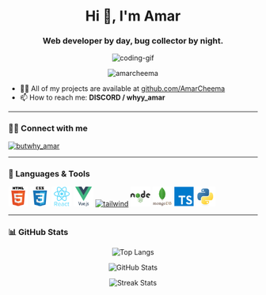 <h1 align="center">Hi 👋, I'm Amar</h1>
<h3 align="center">Web developer by day, bug collector by night.</h3>

<p align="center">
  <img src="https://camo.githubusercontent.com/4d9f5ecceb711eec6e2018f38a5677dc657c9738d4a65ba3b928c41c0a45b439/68747470733a2f2f6d69726f2e6d656469756d2e636f6d2f6d61782f313336302f302a37513379765349765f7430696f4a2d5a2e676966" alt="coding-gif" width="600" />
</p>

<p align="center">
  <img src="https://komarev.com/ghpvc/?username=amarcheema&label=Profile%20views&color=0e75b6&style=flat" alt="amarcheema" />
</p>

- 👨‍💻 All of my projects are available at [github.com/AmarCheema](https://github.com/AmarCheema)  
- 📫 How to reach me: **DISCORD / whyy_amar**

---

### 🧑‍💻 Connect with me

<p align="left">
  <a href="https://instagram.com/butwhy_amar" target="blank">
    <img src="https://raw.githubusercontent.com/rahuldkjain/github-profile-readme-generator/master/src/images/icons/Social/instagram.svg" alt="butwhy_amar" height="30" width="40" />
  </a>
</p>

---

### 🚀 Languages & Tools

<p align="left">
  <a href="https://www.w3.org/html/" target="_blank"><img src="https://raw.githubusercontent.com/devicons/devicon/master/icons/html5/html5-original-wordmark.svg" alt="html5" width="40" height="40"/></a>
  <a href="https://www.w3schools.com/css/" target="_blank"><img src="https://raw.githubusercontent.com/devicons/devicon/master/icons/css3/css3-original-wordmark.svg" alt="css3" width="40" height="40"/></a>
  <a href="https://reactjs.org/" target="_blank"><img src="https://raw.githubusercontent.com/devicons/devicon/master/icons/react/react-original-wordmark.svg" alt="react" width="40" height="40"/></a>
  <a href="https://vuejs.org/" target="_blank"><img src="https://raw.githubusercontent.com/devicons/devicon/master/icons/vuejs/vuejs-original-wordmark.svg" alt="vuejs" width="40" height="40"/></a>
  <a href="https://tailwindcss.com/" target="_blank"><img src="https://www.vectorlogo.zone/logos/tailwindcss/tailwindcss-icon.svg" alt="tailwind" width="40" height="40"/></a>
  <a href="https://nodejs.org" target="_blank"><img src="https://raw.githubusercontent.com/devicons/devicon/master/icons/nodejs/nodejs-original-wordmark.svg" alt="nodejs" width="40" height="40"/></a>
  <a href="https://www.mongodb.com/" target="_blank"><img src="https://raw.githubusercontent.com/devicons/devicon/master/icons/mongodb/mongodb-original-wordmark.svg" alt="mongodb" width="40" height="40"/></a>
  <a href="https://www.typescriptlang.org/" target="_blank"><img src="https://raw.githubusercontent.com/devicons/devicon/master/icons/typescript/typescript-original.svg" alt="typescript" width="40" height="40"/></a>
  <a href="https://www.python.org" target="_blank"><img src="https://raw.githubusercontent.com/devicons/devicon/master/icons/python/python-original.svg" alt="python" width="40" height="40"/></a>
</p>

---

### 📊 GitHub Stats

<p align="center">
  <img src="https://github-readme-stats.vercel.app/api/top-langs?username=amarcheema&show_icons=true&locale=en&layout=compact&theme=default" alt="Top Langs" />
</p>

<p align="center">
  <img src="https://github-readme-stats.vercel.app/api?username=amarcheema&show_icons=true&locale=en&theme=default" alt="GitHub Stats" />
</p>

<p align="center">
  <img src="https://github-readme-streak-stats.herokuapp.com/?user=amarcheema&theme=default" alt="Streak Stats" />
</p>









